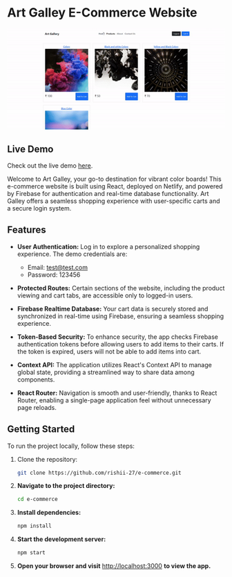 # Art Galley E-Commerce Website

![Art Galley Preview](src/asset/preview.gif)

## Live Demo

Check out the live demo [here](https://art-products.netlify.app/).

Welcome to Art Galley, your go-to destination for vibrant color boards! This e-commerce website is built using React, deployed on Netlify, and powered by Firebase for authentication and real-time database functionality. Art Galley offers a seamless shopping experience with user-specific carts and a secure login system.

## Features

- **User Authentication:** Log in to explore a personalized shopping experience. The demo credentials are:
  - Email: test@test.com
  - Password: 123456

- **Protected Routes:** Certain sections of the website, including the product viewing and cart tabs, are accessible only to logged-in users.

- **Firebase Realtime Database:** Your cart data is securely stored and synchronized in real-time using Firebase, ensuring a seamless shopping experience.

- **Token-Based Security:** To enhance security, the app checks Firebase authentication tokens before allowing users to add items to their carts. If the token is expired, users will not be able to add items into cart.

- **Context API:** The application utilizes React's Context API to manage global state, providing a streamlined way to share data among components.

- **React Router:** Navigation is smooth and user-friendly, thanks to React Router, enabling a single-page application feel without unnecessary page reloads.

## Getting Started

To run the project locally, follow these steps:

1. Clone the repository:
   ```bash
   git clone https://github.com/rishii-27/e-commerce.git

2. **Navigate to the project directory:**

    ```bash
    cd e-commerce
    ```

3. **Install dependencies:**

    ```bash
    npm install
    ```

4. **Start the development server:**

    ```bash
    npm start
    ```

5. **Open your browser and visit** [http://localhost:3000](http://localhost:3000) **to view the app.**
